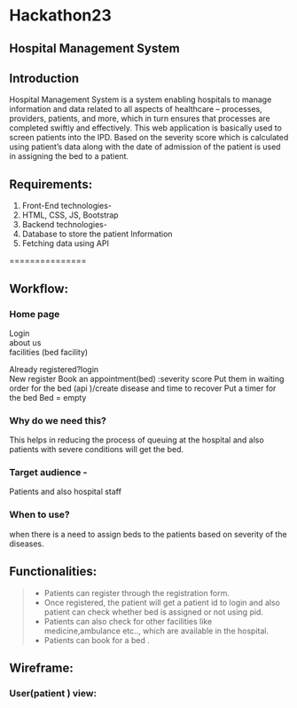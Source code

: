 # Hackathon23
## Hospital Management System

## Introduction
Hospital Management System is a system enabling hospitals to manage information and data related to all aspects of healthcare – processes, providers, patients, and more, which in turn ensures that processes are completed swiftly and effectively.  This web application is basically used to screen patients into the IPD.
Based on the severity score which is calculated using patient’s data along with the date of admission of the patient is used in assigning the bed to a patient.

## Requirements:
1. Front-End technologies-
2. HTML, CSS, JS, Bootstrap
3. Backend technologies-
4. Database to store the patient Information
5. Fetching data using API

===============

## Workflow:

### Home page
>
Login     
about us    
facilities (bed facility)
>

Already registered?login  
New register
Book an appointment(bed)
:severity score 
Put them in waiting order for the bed 
(api )/create disease and time to recover 
Put  a timer for the bed 
Bed = empty

### Why do we need this?
This helps in reducing the process of queuing at the hospital and also patients with severe conditions will get the bed. 

### Target audience -
Patients and also hospital staff

### When to use?
when there is a need to assign beds to the patients  based on severity of the diseases.

## Functionalities:

> - Patients  can register through the registration form.
> - Once registered, the patient will get a patient id to login and also patient can check whether bed is assigned or not using pid.
> - Patients can also check for other facilities like medicine,ambulance etc.., which are available in the hospital.
> - Patients can book for a bed .

## Wireframe:

### User(patient ) view:





